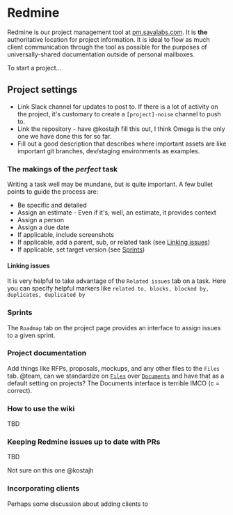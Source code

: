 # Redmine

Redmine is our project management tool at [pm.savalabs.com](https://pm.savaslabs.com).
It is **the** authoritative location for project information. It is
ideal to flow as much client communication through the tool as possible for the
purposes of universally-shared documentation outside of personal mailboxes.

To start a project...

## Project settings

- Link Slack channel for updates to post to. If there is a lot of activity on the project, it's customary to create a `[project]-noise` channel to push to.
- Link the repository - have @kostajh fill this out, I think Omega is the only one we have done this for so far.
- Fill out a good description that describes where important assets are like important git branches, dev/staging environments as examples.

### The makings of the _perfect_ task

Writing a task well may be mundane, but is quite important. A few bullet points
 to guide the process are:

- Be specific and detailed
- Assign an estimate - Even if it's, well, an estimate, it provides context
- Assign a person
- Assign a due date
- If applicable, include screenshots
- If applicable, add a parent, sub, or related task (see [Linking issues](#linking-issues))
- If applicable, set target version (see [Sprints](#sprints))

#### Linking issues

It is very helpful to take advantage of the `Related issues` tab on a task.
Here you can specify helpful markers like `related to, blocks, blocked by,
duplicates, duplicated by`

### Sprints

The `Roadmap` tab on the project page provides an interface to assign issues to
a given sprint.

### Project documentation

Add things like RFPs, proposals, mockups, and any other files to the `Files` tab.
@team, can we standardize on
[`Files`](https://pm.savaslabs.com/projects/omega-institute/files) over
[`Documents`](https://pm.savaslabs.com/projects/hptn/documents) and have that as a default
setting on projects? The Documents interface is terrible IMCO (c = correct).

### How to use the wiki

TBD

### Keeping Redmine issues up to date with PRs

TBD

Not sure on this one @kostajh

### Incorporating clients

Perhaps some discussion about adding clients to